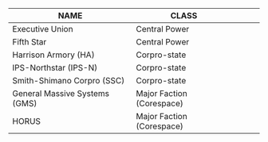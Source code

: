 
| **NAME**                      | **CLASS**                 |     |     |     |
| ----------------------------- | ------------------------- | --- | --- | --- |
| Executive Union               | Central Power             |     |     |     |
| Fifth Star                    | Central Power             |     |     |     |
| Harrison Armory (HA)          | Corpro-state              |     |     |     |
| IPS-Northstar (IPS-N)         | Corpro-state              |     |     |     |
| Smith-Shimano Corpro (SSC)    | Corpro-state              |     |     |     |
| General Massive Systems (GMS) | Major Faction (Corespace) |     |     |     |
| HORUS                         | Major Faction (Corespace) |     |     |     |
